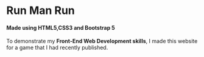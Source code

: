 # Run Man Run

#### Made using HTML5,CSS3 and Bootstrap 5


To demonstrate my **Front-End Web Development skills**,
I made this website for a game that I had recently published.
